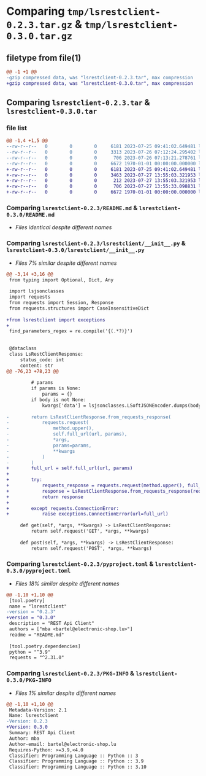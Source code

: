 # Comparing `tmp/lsrestclient-0.2.3.tar.gz` & `tmp/lsrestclient-0.3.0.tar.gz`

## filetype from file(1)

```diff
@@ -1 +1 @@
-gzip compressed data, was "lsrestclient-0.2.3.tar", max compression
+gzip compressed data, was "lsrestclient-0.3.0.tar", max compression
```

## Comparing `lsrestclient-0.2.3.tar` & `lsrestclient-0.3.0.tar`

### file list

```diff
@@ -1,4 +1,5 @@
--rw-r--r--   0        0        0     6181 2023-07-25 09:41:02.649481 lsrestclient-0.2.3/README.md
--rw-r--r--   0        0        0     3313 2023-07-26 07:12:24.295402 lsrestclient-0.2.3/lsrestclient/__init__.py
--rw-r--r--   0        0        0      706 2023-07-26 07:13:21.278761 lsrestclient-0.2.3/pyproject.toml
--rw-r--r--   0        0        0     6672 1970-01-01 00:00:00.000000 lsrestclient-0.2.3/PKG-INFO
+-rw-r--r--   0        0        0     6181 2023-07-25 09:41:02.649481 lsrestclient-0.3.0/README.md
+-rw-r--r--   0        0        0     3463 2023-07-27 13:55:03.321953 lsrestclient-0.3.0/lsrestclient/__init__.py
+-rw-r--r--   0        0        0      212 2023-07-27 13:55:03.321953 lsrestclient-0.3.0/lsrestclient/exceptions.py
+-rw-r--r--   0        0        0      706 2023-07-27 13:55:33.098831 lsrestclient-0.3.0/pyproject.toml
+-rw-r--r--   0        0        0     6672 1970-01-01 00:00:00.000000 lsrestclient-0.3.0/PKG-INFO
```

### Comparing `lsrestclient-0.2.3/README.md` & `lsrestclient-0.3.0/README.md`

 * *Files identical despite different names*

### Comparing `lsrestclient-0.2.3/lsrestclient/__init__.py` & `lsrestclient-0.3.0/lsrestclient/__init__.py`

 * *Files 7% similar despite different names*

```diff
@@ -3,14 +3,16 @@
 from typing import Optional, Dict, Any
 
 import lsjsonclasses
 import requests
 from requests import Session, Response
 from requests.structures import CaseInsensitiveDict
 
+from lsrestclient import exceptions
+
 find_parameters_regex = re.compile('{(.*?)}')
 
 
 @dataclass
 class LsRestClientResponse:
     status_code: int
     content: str
@@ -76,23 +78,23 @@
 
         # params
         if params is None:
             params = {}
         if body is not None:
             kwargs['data'] = lsjsonclasses.LSoftJSONEncoder.dumps(body).encode("utf8")
 
-        return LsRestClientResponse.from_requests_response(
-            requests.request(
-                method.upper(),
-                self.full_url(url, params),
-                *args,
-                params=params,
-                **kwargs
-            )
-        )
+        full_url = self.full_url(url, params)
+
+        try:
+            requests_response = requests.request(method.upper(), full_url, *args, params=params, **kwargs)
+            response = LsRestClientResponse.from_requests_response(requests_response)
+            return response
+
+        except requests.ConnectionError:
+            raise exceptions.ConnectionError(url=full_url)
 
     def get(self, *args, **kwargs) -> LsRestClientResponse:
         return self.request('GET', *args, **kwargs)
 
     def post(self, *args, **kwargs) -> LsRestClientResponse:
         return self.request('POST', *args, **kwargs)
```

### Comparing `lsrestclient-0.2.3/pyproject.toml` & `lsrestclient-0.3.0/pyproject.toml`

 * *Files 18% similar despite different names*

```diff
@@ -1,10 +1,10 @@
 [tool.poetry]
 name = "lsrestclient"
-version = "0.2.3"
+version = "0.3.0"
 description = "REST Api Client"
 authors = ["mba <bartel@electronic-shop.lu>"]
 readme = "README.md"
 
 [tool.poetry.dependencies]
 python = "^3.9"
 requests = "^2.31.0"
```

### Comparing `lsrestclient-0.2.3/PKG-INFO` & `lsrestclient-0.3.0/PKG-INFO`

 * *Files 1% similar despite different names*

```diff
@@ -1,10 +1,10 @@
 Metadata-Version: 2.1
 Name: lsrestclient
-Version: 0.2.3
+Version: 0.3.0
 Summary: REST Api Client
 Author: mba
 Author-email: bartel@electronic-shop.lu
 Requires-Python: >=3.9,<4.0
 Classifier: Programming Language :: Python :: 3
 Classifier: Programming Language :: Python :: 3.9
 Classifier: Programming Language :: Python :: 3.10
```

